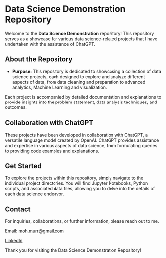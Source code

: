 # Data Science Demonstration Repository

Welcome to the **Data Science Demonstration** repository! This repository serves as a showcase for various data science-related projects that I have undertaken with the assistance of ChatGPT.

## About the Repository

- **Purpose:** This repository is dedicated to showcasing a collection of data science projects, each designed to explore and analyze different aspects of data, from data cleaning and preparation to advanced analytics, Machine Learning and visualization.

Each project is accompanied by detailed documentation and explanations to provide insights into the problem statement, data analysis techniques, and outcomes.

## Collaboration with ChatGPT

These projects have been developed in collaboration with ChatGPT, a versatile language model created by OpenAI. ChatGPT provides assistance and expertise in various aspects of data science, from formulating queries to providing code examples and explanations.

## Get Started

To explore the projects within this repository, simply navigate to the individual project directories. You will find Jupyter Notebooks, Python scripts, and associated data files, allowing you to delve into the details of each data science endeavor.

## Contact

For inquiries, collaborations, or further information, please reach out to me.

Email: moh.murr@gmail.com

[LinkedIn](https://www.linkedin.com/in/muhammed-moharrami/)

Thank you for visiting the Data Science Demonstration Repository!

